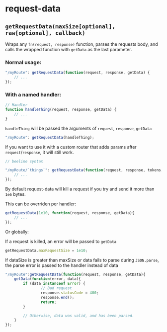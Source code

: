# request-data

## `getRequestData(maxSize[optional], raw[optional], callback)`

Wraps any `fn(request, response)` function, parses the requests body, and calls the wrapped function with `getData` as the last parameter.

### Normal usage:

```js
"/myRoute": getRequestData(function(request, response, getData) {
    // ...
});
```

### With a named handler:

```js
// Handler
function handleThing(request, response, getData) {
    // ...
}
```

`handleThing` will be passed the arguments of `request`, `response`, `getData`

```js
"/myRoute": getRequestData(handleThing);
```

If you want to use it with a custom router that adds params after `request`/`response`, it will still work.

```js
// beeline syntax

"/myRoute/`things`": getRequestData(function(request, response, tokens, values, getData) {
    // ...
});
```

By default request-data will kill a request if you try and send it more than `1e6` bytes.

This can be overriden per handler:

```js
getRequestData(1e10, function(request, response, getData){
    // ...
});
```

Or globally:

If a request is killed, an error will be passed to `getData`

```js
getRequestData.maxRequestSize = 1e10;
```
If dataSize is greater than maxSize or data fails to parse during `JSON.parse`, the parse error is passed to the handler instead of data

```js
"/myRoute":getRequestData(function(request, response, getData){
    getData(function(error, data){
        if (data instanceof Error) {
                // Bad request
                response.statusCode = 400;
                response.end();
                return;
        }

        // Otherwise, data was valid, and has been parsed.
    }
});
```
